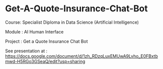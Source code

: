 # Get-A-Quote-Insurance-Chat-Bot

Course: Specialist Diploma in Data Science (Artificial Intelligence)

Module :  AI Human Interface

Project : Get a Quote Insurance Chat Bot

See presentation at : https://docs.google.com/document/d/1zh_RDzqLuxEMUwA9Lvho_E0FBxtbmwd-H5RGo3GSeaQ/edit?usp=sharing
